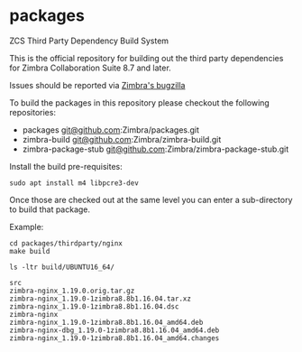 # packages
ZCS Third Party Dependency Build System

This is the official repository for building out the third party dependencies for Zimbra Collaboration Suite 8.7 and later.

Issues should be reported via [Zimbra's bugzilla](https://bugzilla.zimbra.com)

To build the packages in this repository please checkout the following repositories:

  - packages            git@github.com:Zimbra/packages.git
  - zimbra-build        git@github.com:Zimbra/zimbra-build.git
  - zimbra-package-stub git@github.com:Zimbra/zimbra-package-stub.git

Install the build pre-requisites:

    sudo apt install m4 libpcre3-dev

Once those are checked out at the same level you can enter a sub-directory to build that package.

Example:

    cd packages/thirdparty/nginx
    make build

    ls -ltr build/UBUNTU16_64/

    src
    zimbra-nginx_1.19.0.orig.tar.gz
    zimbra-nginx_1.19.0-1zimbra8.8b1.16.04.tar.xz
    zimbra-nginx_1.19.0-1zimbra8.8b1.16.04.dsc
    zimbra-nginx
    zimbra-nginx_1.19.0-1zimbra8.8b1.16.04_amd64.deb
    zimbra-nginx-dbg_1.19.0-1zimbra8.8b1.16.04_amd64.deb
    zimbra-nginx_1.19.0-1zimbra8.8b1.16.04_amd64.changes
